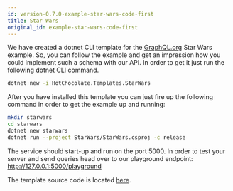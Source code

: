 ```yaml
---
id: version-0.7.0-example-star-wars-code-first
title: Star Wars
original_id: example-star-wars-code-first
---
```


We have created a dotnet CLI template for the [GraphQL.org](https://graphql.org) Star Wars example. So, you can follow the example and get an impression how you could implement such a schema with our API. In order to get it just run the following dotnet CLI command.

```bash
dotnet new -i HotChocolate.Templates.StarWars
```

After you have installed this template you can just fire up the following command in order to get the example up and running:

```bash
mkdir starwars
cd starwars
dotnet new starwars
dotnet run --project StarWars/StarWars.csproj -c release
```

The service should start-up and run on the port 5000. In order to test your server and send queries head over to our playground endpoint: http://127.0.0.1:5000/playground

The template source code is located [here](https://github.com/ChilliCream/hotchocolate-templates/tree/master/StarWars/content).
